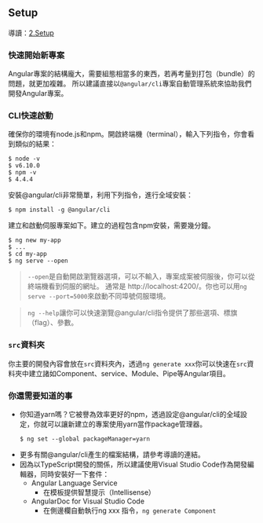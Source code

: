 ## Setup
導讀：[2.Setup](https://angular.io/docs/ts/latest/guide/setup.html)


### 快速開始新專案
Angular專案的結構龐大，需要組態相當多的東西，若再考量到打包（bundle）的問題，就更加複雜。
所以建議直接以`@angular/cli`專案自動管理系統來協助我們開發Angular專案。

### CLI快速啟動
確保你的環境有node.js和npm。開啟終端機（terminal），輸入下列指令，你會看到類似的結果：
```
$ node -v
$ v6.10.0
$ npm -v
$ 4.4.4
```

安裝@angular/cli非常簡單，利用下列指令，進行全域安裝：
```
$ npm install -g @angular/cli
```

建立和啟動伺服專案如下。建立的過程包含npm安裝，需要幾分鐘。
```
$ ng new my-app
$ ...
$ cd my-app
$ ng serve --open
```
> ``` --open ```是自動開啟瀏覽器選項，可以不輸入，專案成案被伺服後，你可以從終端機看到伺服的網址。
> 通常是 http://localhost:4200/。你也可以用``` ng serve --port=5000 ```來啟動不同埠號伺服環境。

> ``` ng --help ```讓你可以快速瀏覽@angular/cli指令提供了那些選項、標旗（flag）、參數。


### ``` src ```資料夾
你主要的開發內容會放在``` src ```資料夾內，透過``` ng generate xxx ```你可以快速在``` src ```資料夾中建立諸如Component、service、Module、Pipe等Angular項目。


### 你還需要知道的事
- 你知道yarn嗎？它被譽為效率更好的npm，透過設定@angular/cli的全域設定，你就可以讓新建立的專案使用yarn當作package管理器。
  ```
  $ ng set --global packageManager=yarn
- 更多有關@angular/cli產生的檔案結構，請參考導讀的連結。
- 因為以TypeScript開發的關係，所以建議使用Visual Studio Code作為開發編輯器，同時安裝好一下套件：
  - Angular Language Service
    - 在模板提供智慧提示（Intellisense）
  - AngularDoc for Visual Studio Code
    - 在側邊欄自動執行ng xxx 指令，`ng generate Component`

